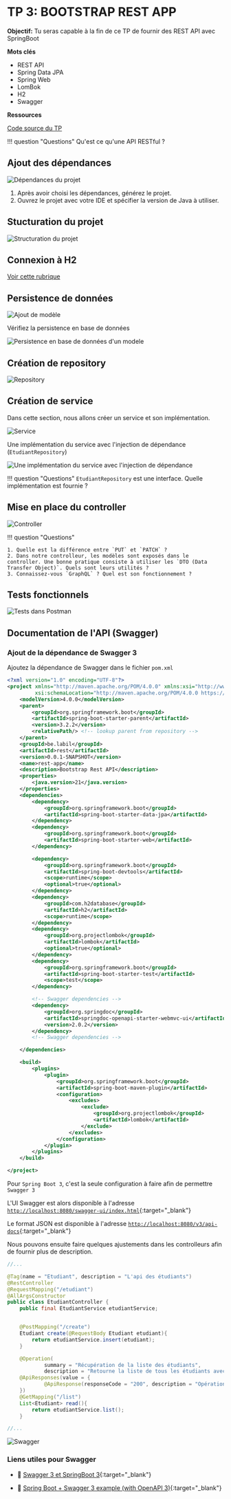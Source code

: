 # TP 3: BOOTSTRAP REST APP

**Objectif:** Tu seras capable à la fin de ce TP de fournir  des REST API avec SpringBoot

**Mots clés**

- REST API
- Spring Data JPA
- Spring Web
- LomBok
- H2
- Swagger


**Ressources**

[Code source du TP](../../ressources/rest.zip)


!!! question "Questions"
    Qu'est ce qu'une API RESTful ?

## Ajout des dépendances

![Dépendances du projet](../../img/spring/spring_init_rest.png)

1. Après avoir choisi les dépendances, générez le projet.
2. Ouvrez le projet avec votre IDE et spécifier la version de Java à utiliser.

## Stucturation du projet

![Structuration du projet](../../img/spring/structure_projet.png)

## Connexion à  H2

[Voir cette rubrique](../../frameworks/spring/db_confs.md#h2)

## Persistence de données

![Ajout de modèle](../../img/spring/entite.png)

Vérifiez la persistence en base de données

![Persistence en base de données d'un modele](../../img/spring/entite_en_table.png)


## Création de repository

![Repository](../../img/spring/repository.png)

## Création de service

Dans cette section, nous allons créer un service et son implémentation.

![Service](../../img/spring/service.png)


Une implémentation du service avec l'injection de dépendance (`EtudiantRepository`)

![Une implémentation du service avec l'injection de dépendance](../../img/spring/injection_dependance.png)

!!! question "Questions"
    `EtudiantRepository` est une interface. Quelle implémentation est fournie ?

## Mise en place du controller

![Controller](../../img/spring/controller.png)

!!! question "Questions"

    1. Quelle est la différence entre `PUT` et `PATCH` ?
    2. Dans notre controlleur, les modèles sont exposés dans le controller. Une bonne pratique consiste à utiliser les `DTO (Data Transfer Object)`. Quels sont leurs utilités ?
    3. Connaissez-vous `GraphQL` ? Quel est son fonctionnement ?

## Tests fonctionnels

![Tests dans Postman](../../img/spring/postman.png)

## Documentation de l'API (Swagger)

### Ajout de la dépendance de Swagger 3

Ajoutez la dépendance de Swagger dans le fichier `pom.xml`

```xml linenums="1" hl_lines="51-57"
<?xml version="1.0" encoding="UTF-8"?>
<project xmlns="http://maven.apache.org/POM/4.0.0" xmlns:xsi="http://www.w3.org/2001/XMLSchema-instance"
		 xsi:schemaLocation="http://maven.apache.org/POM/4.0.0 https://maven.apache.org/xsd/maven-4.0.0.xsd">
	<modelVersion>4.0.0</modelVersion>
	<parent>
		<groupId>org.springframework.boot</groupId>
		<artifactId>spring-boot-starter-parent</artifactId>
		<version>3.2.2</version>
		<relativePath/> <!-- lookup parent from repository -->
	</parent>
	<groupId>be.labil</groupId>
	<artifactId>rest</artifactId>
	<version>0.0.1-SNAPSHOT</version>
	<name>rest-app</name>
	<description>Bootstrap Rest API</description>
	<properties>
		<java.version>21</java.version>
	</properties>
	<dependencies>
		<dependency>
			<groupId>org.springframework.boot</groupId>
			<artifactId>spring-boot-starter-data-jpa</artifactId>
		</dependency>
		<dependency>
			<groupId>org.springframework.boot</groupId>
			<artifactId>spring-boot-starter-web</artifactId>
		</dependency>

		<dependency>
			<groupId>org.springframework.boot</groupId>
			<artifactId>spring-boot-devtools</artifactId>
			<scope>runtime</scope>
			<optional>true</optional>
		</dependency>
		<dependency>
			<groupId>com.h2database</groupId>
			<artifactId>h2</artifactId>
			<scope>runtime</scope>
		</dependency>
		<dependency>
			<groupId>org.projectlombok</groupId>
			<artifactId>lombok</artifactId>
			<optional>true</optional>
		</dependency>
		<dependency>
			<groupId>org.springframework.boot</groupId>
			<artifactId>spring-boot-starter-test</artifactId>
			<scope>test</scope>
		</dependency>

		<!-- Swagger dependencies -->
		<dependency>
			<groupId>org.springdoc</groupId>
			<artifactId>springdoc-openapi-starter-webmvc-ui</artifactId>
			<version>2.0.2</version>
		</dependency>
		<!-- Swagger dependencies -->

	</dependencies>

	<build>
		<plugins>
			<plugin>
				<groupId>org.springframework.boot</groupId>
				<artifactId>spring-boot-maven-plugin</artifactId>
				<configuration>
					<excludes>
						<exclude>
							<groupId>org.projectlombok</groupId>
							<artifactId>lombok</artifactId>
						</exclude>
					</excludes>
				</configuration>
			</plugin>
		</plugins>
	</build>

</project>
```

Pour `Spring Boot 3`, c'est la seule configuration à faire afin de permettre `Swagger 3`

L'UI Swagger est alors disponible à l'adresse [`http://localhost:8080/swagger-ui/index.html`](http://localhost:8080/swagger-ui/index.html){:target="_blank"}

Le format JSON est disponible à l'adresse [`http://localhost:8080/v3/api-docs`](http://localhost:8080/v3/api-docs){:target="_blank"}

Nous pouvons ensuite faire quelques ajustements dans les controlleurs afin de fournir plus de description.

```java linenums="1" hl_lines="3 16-21"
//...

@Tag(name = "Etudiant", description = "L'api des étudiants")
@RestController
@RequestMapping("/etudiant")
@AllArgsConstructor
public class EtudiantController {
    public final EtudiantService etudiantService;


    @PostMapping("/create")
    Etudiant create(@RequestBody Etudiant etudiant){
        return etudiantService.insert(etudiant);
    }

    @Operation(
            summary = "Récupération de la liste des étudiants",
            description = "Retourne la liste de tous les étudiants avec leurs matricules")
    @ApiResponses(value = {
            @ApiResponse(responseCode = "200", description = "Opération réussie")
    })
    @GetMapping("/list")
    List<Etudiant> read(){
        return etudiantService.list();
    }

//...
```

![Swagger](../../img/spring/swagger.png)



### Liens utiles pour Swagger

- 📄 [Swagger 3 et SpringBoot 3](https://medium.com/@f.s.a.kuzman/using-swagger-3-in-spring-boot-3-c11a483ea6dc){:target="_blank"}

- 📄 [Spring Boot + Swagger 3 example (with OpenAPI 3)](https://www.bezkoder.com/spring-boot-swagger-3/){:target="_blank"}